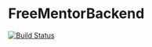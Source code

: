# FreeMentorBackend
[![Build Status](https://travis-ci.org/ruhimbazabertin/FreeMentorBackend.svg?branch=develop)](https://travis-ci.org/ruhimbazabertin/FreeMentorBackend)
